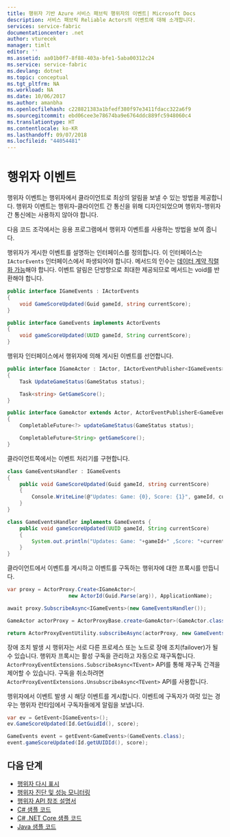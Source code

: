 ```yaml
---
title: 행위자 기반 Azure 서비스 패브릭 행위자의 이벤트| Microsoft Docs
description: 서비스 패브릭 Reliable Actors의 이벤트에 대해 소개합니다.
services: service-fabric
documentationcenter: .net
author: vturecek
manager: timlt
editor: ''
ms.assetid: aa01b0f7-8f88-403a-bfe1-5aba00312c24
ms.service: service-fabric
ms.devlang: dotnet
ms.topic: conceptual
ms.tgt_pltfrm: NA
ms.workload: NA
ms.date: 10/06/2017
ms.author: amanbha
ms.openlocfilehash: c228821383a1bfedf380f97e3411fdacc322a6f9
ms.sourcegitcommit: ebd06cee3e78674ba9e6764ddc889fc5948060c4
ms.translationtype: HT
ms.contentlocale: ko-KR
ms.lasthandoff: 09/07/2018
ms.locfileid: "44054481"
---
```

# <a name="actor-events"></a>행위자 이벤트
행위자 이벤트는 행위자에서 클라이언트로 최상의 알림을 보낼 수 있는 방법을 제공합니다. 행위자 이벤트는 행위자-클라이언트 간 통신을 위해 디자인되었으며 행위자-행위자 간 통신에는 사용하지 않아야 합니다.

다음 코드 조각에서는 응용 프로그램에서 행위자 이벤트를 사용하는 방법을 보여 줍니다.

행위자가 게시한 이벤트를 설명하는 인터페이스를 정의합니다. 이 인터페이스는 `IActorEvents` 인터페이스에서 파생되어야 합니다. 메서드의 인수는 [데이터 계약 직렬화 가능](service-fabric-reliable-actors-notes-on-actor-type-serialization.md)해야 합니다. 이벤트 알림은 단방향으로 최대한 제공되므로 메서드는 void를 반환해야 합니다.

```csharp
public interface IGameEvents : IActorEvents
{
    void GameScoreUpdated(Guid gameId, string currentScore);
}
```
```Java
public interface GameEvents implements ActorEvents
{
    void gameScoreUpdated(UUID gameId, String currentScore);
}
```
행위자 인터페이스에서 행위자에 의해 게시된 이벤트를 선언합니다.

```csharp
public interface IGameActor : IActor, IActorEventPublisher<IGameEvents>
{
    Task UpdateGameStatus(GameStatus status);

    Task<string> GetGameScore();
}
```
```Java
public interface GameActor extends Actor, ActorEventPublisherE<GameEvents>
{
    CompletableFuture<?> updateGameStatus(GameStatus status);

    CompletableFuture<String> getGameScore();
}
```
클라이언트쪽에서는 이벤트 처리기를 구현합니다.

```csharp
class GameEventsHandler : IGameEvents
{
    public void GameScoreUpdated(Guid gameId, string currentScore)
    {
        Console.WriteLine(@"Updates: Game: {0}, Score: {1}", gameId, currentScore);
    }
}
```

```Java
class GameEventsHandler implements GameEvents {
    public void gameScoreUpdated(UUID gameId, String currentScore)
    {
        System.out.println("Updates: Game: "+gameId+" ,Score: "+currentScore);
    }
}
```

클라이언트에서 이벤트를 게시하고 이벤트를 구독하는 행위자에 대한 프록시를 만듭니다.

```csharp
var proxy = ActorProxy.Create<IGameActor>(
                    new ActorId(Guid.Parse(arg)), ApplicationName);

await proxy.SubscribeAsync<IGameEvents>(new GameEventsHandler());
```

```Java
GameActor actorProxy = ActorProxyBase.create<GameActor>(GameActor.class, new ActorId(UUID.fromString(args)));

return ActorProxyEventUtility.subscribeAsync(actorProxy, new GameEventsHandler());
```

장애 조치 발생 시 행위자는 서로 다른 프로세스 또는 노드로 장애 조치(failover)가 될 수 있습니다. 행위자 프록시는 활성 구독을 관리하고 자동으로 재구독합니다. `ActorProxyEventExtensions.SubscribeAsync<TEvent>` API를 통해 재구독 간격을 제어할 수 있습니다. 구독을 취소하려면 `ActorProxyEventExtensions.UnsubscribeAsync<TEvent>` API를 사용합니다.

행위자에서 이벤트 발생 시 해당 이벤트를 게시합니다. 이벤트에 구독자가 여럿 있는 경우는 행위자 런타임에서 구독자들에게 알림을 보냅니다.

```csharp
var ev = GetEvent<IGameEvents>();
ev.GameScoreUpdated(Id.GetGuidId(), score);
```
```Java
GameEvents event = getEvent<GameEvents>(GameEvents.class);
event.gameScoreUpdated(Id.getUUIDId(), score);
```


## <a name="next-steps"></a>다음 단계
* [행위자 다시 표시](service-fabric-reliable-actors-reentrancy.md)
* [행위자 진단 및 성능 모니터링](service-fabric-reliable-actors-diagnostics.md)
* [행위자 API 참조 설명서](https://msdn.microsoft.com/library/azure/dn971626.aspx)
* [C# 샘플 코드](https://github.com/Azure-Samples/service-fabric-dotnet-getting-started)
* [C# .NET Core 샘플 코드](https://github.com/Azure-Samples/service-fabric-dotnet-core-getting-started)
* [Java 샘플 코드](http://github.com/Azure-Samples/service-fabric-java-getting-started)
